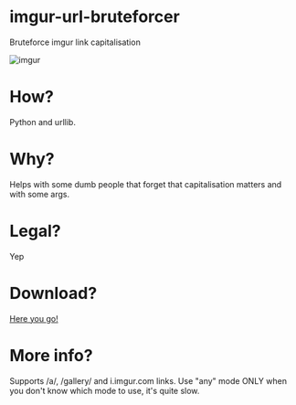 # imgur-url-bruteforcer
Bruteforce imgur link capitalisation

![imgur](https://user-images.githubusercontent.com/79367505/121015754-02c59800-c7a4-11eb-8332-6d961f5fc234.png)

# How?
Python and urllib.
# Why?
Helps with some dumb people that forget that capitalisation matters and with some args.
# Legal?
Yep
# Download?
[Here you go!](https://github.com/Gcat101/imgur-url-bruteforcer/releases/tag/1.3)
# More info?
Supports /a/, /gallery/ and i.imgur.com links. Use "any" mode ONLY when you don't know which mode to use, it's quite slow.
